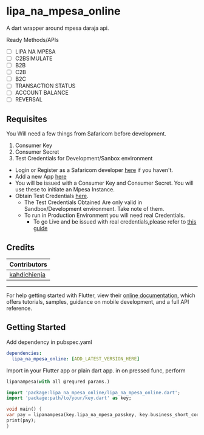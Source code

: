# lipa_na_mpesa_online

A dart wrapper around mpesa daraja api.

Ready Methods/APIs

- [ ] LIPA NA MPESA
- [ ] C2BSIMULATE
- [ ] B2B
- [ ] C2B
- [ ] B2C
- [ ] TRANSACTION STATUS
- [ ] ACCOUNT BALANCE
- [ ] REVERSAL

## Requisites

You Will need a few things from Safaricom before development.

1. Consumer Key
2. Consumer Secret
3. Test Credentials for Development/Sanbox environment

- Login or Register as a Safaricom developer [here](https://developer.safaricom.co.ke/login-register) if you haven't.
- Add a new App [here](https://developer.safaricom.co.ke/user/me/apps)
- You will be issued with a Consumer Key and Consumer Secret. You will use these to initiate an Mpesa Instance.
- Obtain Test Credentials [here](https://developer.safaricom.co.ke/test_credentials).
  - The Test Credentials Obtained Are only valid in Sandbox/Development environment. Take note of them.
  - To run in Production Environment you will need real Credentials.
    - To go Live and be issued with real credentials,please refer to [this guide](https://developer.safaricom.co.ke/docs?javascript#going-live)



## Credits

| Contributors |
|--------------|
| [kahdichienja](https://github.com/kahdichienja) |

----------------------------

For help getting started with Flutter, view their
[online documentation](https://flutter.dev/docs), which offers tutorials,
samples, guidance on mobile development, and a full API reference.

## Getting Started

Add dependency in pubspec.yaml

```yaml
dependencies:
  lipa_na_mpesa_online: [ADD_LATEST_VERSION_HERE]
```

Import in your Flutter app or plain dart app.
in on pressed func, perform 
```dart 
lipanampesa(with all @requred params.)

```

```dart
import 'package:lipa_na_mpesa_online/lipa_na_mpesa_online.dart';
import 'package:path/to/your/key.dart' as key;

void main() {
var pay = lipanampesa(key.lipa_na_mpesa_passkey, key.business_short_code, key.consumer_key, key.consumer_secret, key.phone_number, key.transactiontype, key.amount, key.callbackURL, key.accountref, key.transactionDesc);
print(pay);
}
```